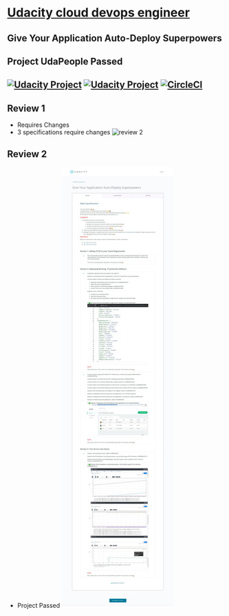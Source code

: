 
# 
# [Udacity cloud devops engineer](https://www.udacity.com/course/cloud-dev-ops-nanodegree--nd9991)

## Give Your Application Auto-Deploy Superpowers
## Project UdaPeople Passed
## <a rel="Udacity" href="./2-udacity-passed.jpg"><img alt="Udacity Project"  src="https://img.shields.io/badge/Udacity-PASSED-brightgre?style=plastic&logo=Udacity" /></a> <a rel="Udacity" href="./2-udacity-passed.jpg"><img alt="Udacity Project"  src="https://img.shields.io/badge/UdaPeople Project-PASSED-brightgre?style=plastic&logo=Udacity" /></a> [![CircleCI](https://circleci.com/gh/mohamedelfal/udapeople-cicd.svg?style=shield&circle-token=499c794914a6668bd794027edc74d9400d7a361f)](https://app.circleci.com/pipelines/github/mohamedelfal/udapeople-cicd?branch=master&filter=all)
## Review 1
* Requires Changes
* 3 specifications require changes
![review 2](./1-review.png)

## Review 2
* Project Passed
![review 2](./2-udacity-passed.jpg)
